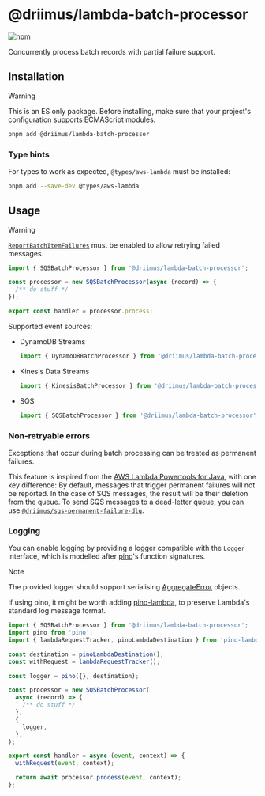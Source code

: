 # @driimus/lambda-batch-processor

[![npm](https://img.shields.io/npm/v/@driimus/lambda-batch-processor.svg?style=flat)](https://www.npmjs.com/package/@driimus/lambda-batch-processor)

Concurrently process batch records with partial failure support.

## Installation

> [!WARNING]
> This is an ES only package. Before installing, make sure that your project's configuration supports ECMAScript modules.

```sh
pnpm add @driimus/lambda-batch-processor
```

### Type hints

For types to work as expected, `@types/aws-lambda` must be installed:

```sh
pnpm add --save-dev @types/aws-lambda

```

## Usage

<!-- prettier-ignore-start -->
> [!WARNING]
> [`ReportBatchItemFailures`](https://docs.aws.amazon.com/lambda/latest/dg/with-sqs.html#services-sqs-batchfailurereporting) must be enabled to allow retrying failed messages.
<!-- prettier-ignore-end -->

```ts
import { SQSBatchProcessor } from '@driimus/lambda-batch-processor';

const processor = new SQSBatchProcessor(async (record) => {
  /** do stuff */
});

export const handler = processor.process;
```

Supported event sources:

- DynamoDB Streams

  ```ts
  import { DynamoDBBatchProcessor } from '@driimus/lambda-batch-processor';
  ```

- Kinesis Data Streams

  ```ts
  import { KinesisBatchProcessor } from '@driimus/lambda-batch-processor';
  ```

- SQS

  ```ts
  import { SQSBatchProcessor } from '@driimus/lambda-batch-processor';
  ```

### Non-retryable errors

Exceptions that occur during batch processing can be treated as permanent failures.

This feature is inspired from the [AWS Lambda Powertools for Java](https://awslabs.github.io/aws-lambda-powertools-java/utilities/batch/#move-non-retryable-messages-to-a-dead-letter-queue), with one key difference:
By default, messages that trigger permanent failures will not be reported.
In the case of SQS messages, the result will be their deletion from the queue.
To send SQS messages to a dead-letter queue, you can use [`@driimus/sqs-permanent-failure-dlq`](../sqs-permanent-failure-dlq/README.md).

### Logging

You can enable logging by providing a logger compatible with the `Logger` interface,
which is modelled after [pino](https://github.com/pinojs/pino)'s function signatures.

> [!NOTE]
> The provided logger should support serialising [AggregateError](https://developer.mozilla.org/en-US/docs/Web/JavaScript/Reference/Global_Objects/AggregateError) objects.

If using pino, it might be worth adding [pino-lambda](https://github.com/formidablelabs/pino-lambda),
to preserve Lambda's standard log message format.

```ts
import { SQSBatchProcessor } from '@driimus/lambda-batch-processor';
import pino from 'pino';
import { lambdaRequestTracker, pinoLambdaDestination } from 'pino-lambda';

const destination = pinoLambdaDestination();
const withRequest = lambdaRequestTracker();

const logger = pino({}, destination);

const processor = new SQSBatchProcessor(
  async (record) => {
    /** do stuff */
  },
  {
    logger,
  },
);

export const handler = async (event, context) => {
  withRequest(event, context);

  return await processor.process(event, context);
};
```
